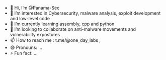 - 👋 Hi, I’m @Panama-Sec
- 👀 I’m interested in Cybersecurity, malware analysis, exploit development and low-level code
- 🌱 I’m currently learning assembly, cpp and python
- 💞️ I’m looking to collaborate on anti-malware movements and vulnerability expostures
- 📫 How to reach me : t.me/@one_day_labs , 
- 😄 Pronouns: ...
- ⚡ Fun fact: ...

<!---
Panama-Sec/Panama-Sec is a ✨ special ✨ repository because its `README.md` (this file) appears on your GitHub profile.
You can click the Preview link to take a look at your changes.
--->
